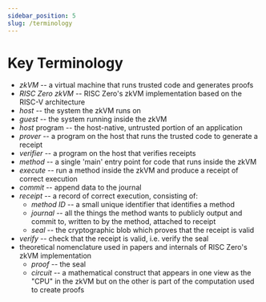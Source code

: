 ```yaml
---
sidebar_position: 5
slug: /terminology
---
```


# Key Terminology

- *zkVM* -- a virtual machine that runs trusted code and generates proofs
- *RISC Zero zkVM* -- RISC Zero's zkVM implementation based on the RISC-V architecture
- *host* -- the system the zkVM runs on
- *guest* -- the system running inside the zkVM
- *host* program -- the host-native, untrusted portion of an application
- *prover* -- a program on the host that runs the trusted code to generate a receipt
- *verifier* -- a program on the host that verifies receipts
- *method* -- a single 'main' entry point for code that runs inside the zkVM
- *execute* -- run a method inside the zkVM and produce a receipt of correct execution
- *commit* -- append data to the journal
- *receipt* -- a record of correct execution, consisting of:
  - *method ID* -- a small unique identifier that identifies a method
  - *journal* -- all the things the method wants to publicly output and commit to, written to by the method, attached to receipt
  - *seal* -- the cryptographic blob which proves that the receipt is valid
- *verify* -- check that the receipt is valid, i.e. verify the seal
- theoretical nomenclature used in papers and internals of RISC Zero's zkVM implementation
  - *proof* -- the seal
  - *circuit* -- a mathematical construct that appears in one view as the "CPU" in the zkVM but on the other is part of the computation used to create proofs